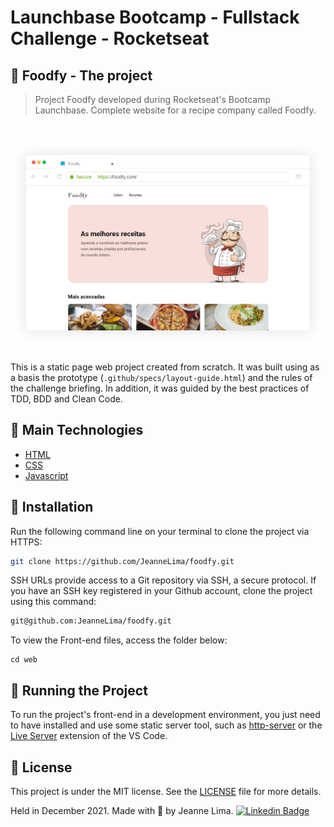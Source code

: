 # Launchbase Bootcamp - Fullstack Challenge - Rocketseat

## 🍲 Foodfy - The project
> Project Foodfy developed during Rocketseat's Bootcamp Launchbase.
> Complete website for a recipe company called Foodfy.

<h1 align="center">
  <img alt="Foodfy" title="Foodfy mockup" src=".github/assets/foodfy-mockup.png" />
</h1>

This is a static page web project created from scratch.
It was built using as a basis the prototype (`.github/specs/layout-guide.html`) and the rules of the challenge briefing.
In addition, it was guided by the best practices of TDD, BDD and Clean Code.

## 📌 Main Technologies
- [HTML](https://developer.mozilla.org/en-US/docs/Web/HTML)
- [CSS](https://developer.mozilla.org/en-US/docs/Web/CSS)
- [Javascript](https://developer.mozilla.org/en-US/docs/Web/JavaScript)

## 📂 Installation 
Run the following command line on your terminal to clone the project via HTTPS:
```bash
git clone https://github.com/JeanneLima/foodfy.git
```

SSH URLs provide access to a Git repository via SSH, a secure protocol. If you have an SSH key registered in your Github account, clone the project using this command:
```bash
git@github.com:JeanneLima/foodfy.git
```

To view the Front-end files, access the folder below:
```
cd web
```

## 🚀 Running the Project

To run the project's front-end in a development environment, you just need to have installed and use some static server tool, such as [http-server](https://www.npmjs.com/package/http-server) or the [Live Server](https://marketplace.visualstudio.com/items?itemName=ritwickdey.LiveServer) extension of the VS Code.

## 📜 License
This project is under the MIT license. See the [LICENSE](https://github.com/JeanneLima/foodfy/blob/develop/LICENSE) file for more details.

Held in December 2021.
Made with 💜 by Jeanne Lima.
[![Linkedin Badge](https://img.shields.io/badge/-LinkedIn-blue?style=flat-square&logo=Linkedin&logoColor=white)](https://www.linkedin.com/in/jeannecslima/)
